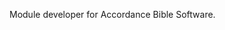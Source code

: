 Module developer for Accordance Bible Software.

<!---
IconoclasteDruide/IconoclasteDruide is a ✨ special ✨ repository because its `README.md` (this file) appears on your GitHub profile.
You can click the Preview link to take a look at your changes.
--->
